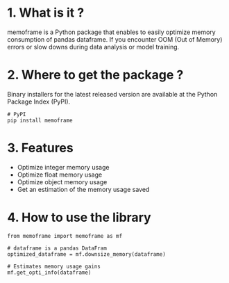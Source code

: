# 1. What is it ?

memoframe is a Python package that enables to easily optimize memory consumption of pandas dataframe. If you encounter OOM (Out of Memory) errors or slow downs during data analysis or model training.

# 2. Where to get the package ?

Binary installers for the latest released version are available at the Python Package Index (PyPI).

    # PyPI 
    pip install memoframe

# 3. Features 

- Optimize integer memory usage
- Optimize float memory usage
- Optimize object memory usage
- Get an estimation of the memory usage saved

# 4. How to use the library

    from memoframe import memoframe as mf
    
    # dataframe is a pandas DataFram
    optimized_dataframe = mf.downsize_memory(dataframe)

    # Estimates memory usage gains
    mf.get_opti_info(dataframe)
